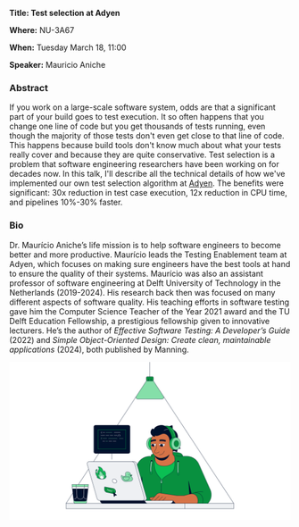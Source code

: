 
**Title: Test selection at Adyen**

**Where:** NU-3A67

**When:** Tuesday March 18, 11:00

**Speaker:** Mauricio Aniche

### Abstract
If you work on a large-scale software system, odds are that a significant part of your build goes to test execution. It so often happens that you change one line of code but you get thousands of tests running, even though the majority of those tests don't even get close to that line of code. This happens because build tools don't know much about what your tests really cover and because they are quite conservative. Test selection is a problem that software engineering researchers have been working on for decades now. In this talk, I'll describe all the technical details of how we've implemented our own test selection algorithm at [Adyen](https://www.adyen.com/knowledge-hub/test-selection-at-adyen). The benefits were significant: 30x reduction in test case execution, 12x reduction in CPU time, and pipelines 10%-30% faster.

### Bio
Dr. Maurício Aniche’s life mission is to help software engineers to become better and more productive. Maurício leads the Testing Enablement team at Adyen, which focuses on making sure engineers have the best tools at hand to ensure the quality of their systems. Maurício was also an assistant professor of software engineering at Delft University of Technology in the Netherlands (2019-2024). His research back then was focused on many different aspects of software quality. His teaching efforts in software testing gave him the Computer Science Teacher of the Year 2021 award and the TU Delft Education Fellowship, a prestigious fellowship given to innovative lecturers. He’s the author of *Effective Software Testing: A Developer’s Guide* (2022) and *Simple Object-Oriented Design: Create clean, maintainable applications* (2024), both published by Manning.

![img](/assets/img/adyen.png)
